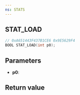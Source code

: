 ```yaml
---
ns: STATS
---
```

## STAT_LOAD

```c
// 0xA651443F437B1CE6 0x9E5629F4
BOOL STAT_LOAD(int p0);
```


## Parameters
* **p0**: 

## Return value
